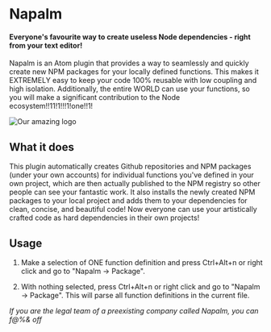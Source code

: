 # Napalm
#### Everyone's favourite way to create useless Node dependencies - right from your text editor!

Napalm is an Atom plugin that provides a way to seamlessly and quickly create new NPM packages for your locally defined functions. This makes it EXTREMELY easy to keep your code 100% reusable with low coupling and high isolation. Additionally, the entire WORLD can use your functions, so you will make a significant contribution to the Node ecosystem!!11!1!!!1!one!!1!

![Our amazing logo](https://f.cloud.github.com/assets/69169/2290250/c35d867a-a017-11e3-86be-cd7c5bf3ff9b.gif)

## What it does

This plugin automatically creates Github repositories and NPM packages (under your own accounts) for individual functions you've defined in your own project, which are then actually published to the NPM registry so other people can see your fantastic work. It also installs the newly created NPM packages to your local project and adds them to your dependencies for clean, concise, and beautiful code! Now everyone can use your artistically crafted code as hard dependencies in their own projects!

## Usage

1. Make a selection of ONE function definition and press Ctrl+Alt+n or right click and go to "Napalm -> Package".

2. With nothing selected, press Ctrl+Alt+n or right click and go to "Napalm -> Package". This will parse all function definitions in the current file.


*If you are the legal team of a preexisting company called Napalm, you can f@%& off*
